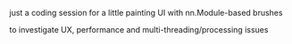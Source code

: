 just a coding session for a little painting UI with nn.Module-based brushes

to investigate UX, performance and multi-threading/processing issues


